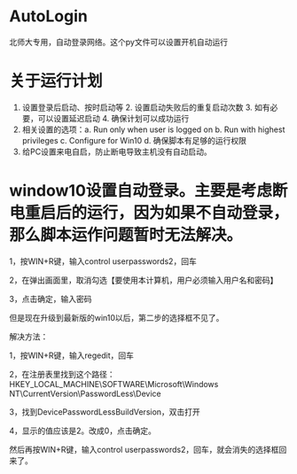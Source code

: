# AutoLogin
北师大专用，自动登录网络。这个py文件可以设置开机自动运行

# 关于运行计划
1. 设置登录后启动、按时启动等 2. 设置启动失败后的重复启动次数 3. 如有必要，可以设置延迟启动 4. 确保计划可以成功运行
5. 相关设置的选项：a. Run only when user is logged on b. Run with highest privileges c. Configure for Win10 d. 确保脚本有足够的运行权限
6. 给PC设置来电自启，防止断电导致主机没有自动启动。




# window10设置自动登录。主要是考虑断电重启后的运行，因为如果不自动登录，那么脚本运作问题暂时无法解决。

1，按WIN+R键，输入control userpasswords2，回车

2，在弹出画面里，取消勾选【要使用本计算机，用户必须输入用户名和密码】

3，点击确定，输入密码

但是现在升级到最新版的win10以后，第二步的选择框不见了。

解决方法：

1，按WIN+R键，输入regedit，回车

2，在注册表里找到这个路径：HKEY_LOCAL_MACHINE\SOFTWARE\Microsoft\Windows NT\CurrentVersion\PasswordLess\Device

3，找到DevicePasswordLessBuildVersion，双击打开

4，显示的值应该是2。改成0，点击确定。

然后再按WIN+R键，输入control userpasswords2，回车，就会消失的选择框回来了。
